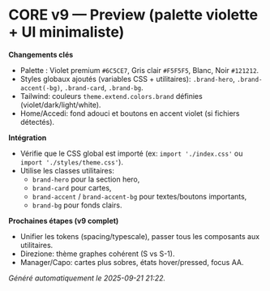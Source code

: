 # CORE v9 — Preview (palette violette + UI minimaliste)

**Changements clés**
- Palette : Violet premium `#6C5CE7`, Gris clair `#F5F5F5`, Blanc, Noir `#121212`.
- Styles globaux ajoutés (variables CSS + utilitaires): `.brand-hero`, `.brand-accent(-bg)`, `.brand-card`, `.brand-bg`.
- Tailwind: couleurs `theme.extend.colors.brand` définies (violet/dark/light/white).
- Home/Accedi: fond adouci et boutons en accent violet (si fichiers détectés).

**Intégration**
- Vérifie que le CSS global est importé (ex: `import './index.css'` ou `import './styles/theme.css'`).
- Utilise les classes utilitaires:
  - `brand-hero` pour la section hero,
  - `brand-card` pour cartes,
  - `brand-accent` / `brand-accent-bg` pour textes/boutons importants,
  - `brand-bg` pour fonds clairs.

**Prochaines étapes (v9 complet)**
- Unifier les tokens (spacing/typescale), passer tous les composants aux utilitaires.
- Direzione: thème graphes cohérent (S vs S-1).
- Manager/Capo: cartes plus sobres, états hover/pressed, focus AA.

_Généré automatiquement le 2025-09-21 21:22._
